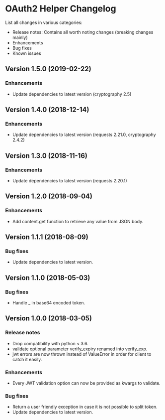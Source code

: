 # OAuth2 Helper Changelog #

List all changes in various categories:
* Release notes: Contains all worth noting changes (breaking changes mainly)
* Enhancements
* Bug fixes
* Known issues

## Version 1.5.0 (2019-02-22) ##

### Enhancements ###

- Update dependencies to latest version (cryptography 2.5)

## Version 1.4.0 (2018-12-14) ##

### Enhancements ###

- Update dependencies to latest version (requests 2.21.0, cryptography 2.4.2)

## Version 1.3.0 (2018-11-16) ##

### Enhancements ###

- Update dependencies to latest version (requests 2.20.1)

## Version 1.2.0 (2018-09-04) ##

### Enhancements ###

- Add content.get function to retrieve any value from JSON body.

## Version 1.1.1 (2018-08-09) ##

### Bug fixes ###

- Update dependencies to latest version.

## Version 1.1.0 (2018-05-03) ##

### Bug fixes ###

- Handle _ in base64 encoded token.

## Version 1.0.0 (2018-03-05) ##

### Release notes ###

- Drop compatibility with python < 3.6.
- validate optional parameter verify_expiry renamed into verify_exp.
- jwt errors are now thrown instead of ValueError in order for client to catch it easily.

### Enhancements ###

- Every JWT validation option can now be provided as kwargs to validate.

### Bug fixes ###

- Return a user friendly exception in case it is not possible to split token.
- Update dependencies to latest version.
